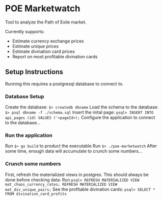 # POE Marketwatch
Tool to analyze the Path of Exile market.

Currently supports:
- Estimate currency exchange prices
- Estimate unique prices
- Estimate divination card prices
- Report on most profitable divination cards

## Setup Instructions
Running this requires a postgresql database to connect to.

### Database Setup
Create the database: `$> createdb dbname`
Load the schema to the database: `$> psql dbname -f ./schema.sql`
Insert the inital page: `psql> INSERT INTO api_pages (id) VALUES ('<pageId>);`
Configure the application to connect to the database...

### Run the application
Run `$> go build` to product the executable
Run `$> ./poe-marketwatch`
After some time, enough data will accumulate to crunch some numbers...

### Crunch some numbers
First, refresh the materialized views in postgres. This should always be done before checking data:
Run `psql> REFRESH MATERIALIZED VIEW mat_chaos_currency_rates; REFRESH MATERIALIZED VIEW mat_div_unique_pairs;`
See the profitable divination cards: `psql> SELECT * FROM divination_card_profits`
